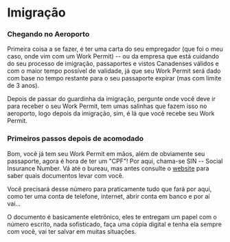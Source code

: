 # Imigração

### Chegando no Aeroporto

Primeira coisa a se fazer, é ter uma carta do seu empregador (que foi o meu caso, onde vim com um Work Permit) -- ou da
empresa que está cuidando do seu processo de imigração, passaportes e vistos Canadenses válidos e com o maior tempo possível de
validade, já que seu Work Permit será dado com base no tempo restante para o seu passaporte expirar (mas com limite de 3 anos).

Depois de passar do guardinha da imigração, pergunte onde você deve ir para receber o seu Work Permit, tem umas salinhas que
fazem isso no aeroporto, logo depois da imigração, sim, é lá que você recebe seu Work Permit.

### Primeiros passos depois de acomodado

Bom, você já tem seu Work Permit em mãos, além de obviamente seu passaporte, agora é hora de ter um "CPF"! Por aqui, chama-se 
SIN -- Social Insurance Number. Vá até o bureau, mas antes consulte o [website](sin-website) para saber quais documentos levar
com você.

Você precisará desse número para praticamente tudo que fará por aqui, como ter uma conta de telefone, internet, abrir conta em
banco e por aí vai...

O documento é basicamente eletrônico, eles te entregam um papel com o número escrito, nada sofisticado, faça uma cópia digital
e tenha ela sempre com você, vai ter salvar em muitas situações.

[sin-website]: https://www.canada.ca/en/employment-social-development/services/sin.html
